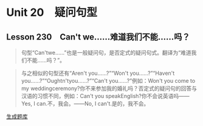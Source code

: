 ﻿ # Unit 20　疑问句型
 ## Lesson 230　Can't we……难道我们不能……吗？
 
> 句型“Can'twe……”也是一般疑问句，是否定式的疑问句式。翻译为“难道我们不能……吗？”。

> 与之相似的句型还有“Aren't you……?”“Won't you……?”“Haven't you……?”“Oughtn'tyou……?”“Can't you……?”例如：Won't you come to my weddingceremony?你不来参加我的婚礼吗？否定式的疑问句的回答与汉语的习惯不同，例如：Can't you speakEnglish?你不会说英语吗——Yes, I can.不，我会。——No, I can't.是的，我不会。


 [生成题库](./sentence/f230.json)